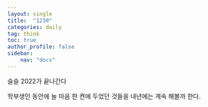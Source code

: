 ```yaml
---
layout: single
title:  "1230"
categories: daily
tag: think
toc: true
author_profile: false
sidebar:
    nav: "docs"
---
```


슬슬 2022가 끝나간다

학부생인 동안에 늘 마음 한 켠에 두었던 것들을 내년에는 계속 해볼까 한다.